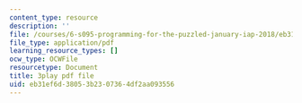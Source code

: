 ```yaml
---
content_type: resource
description: ''
file: /courses/6-s095-programming-for-the-puzzled-january-iap-2018/eb31ef6d38053b2307364df2aa093556_6FYk-3vt4FE.pdf
file_type: application/pdf
learning_resource_types: []
ocw_type: OCWFile
resourcetype: Document
title: 3play pdf file
uid: eb31ef6d-3805-3b23-0736-4df2aa093556
---
```

